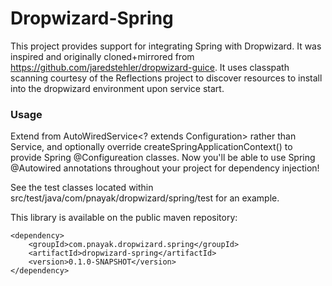 Dropwizard-Spring
=================

This project provides support for integrating Spring with Dropwizard. It was inspired and originally cloned+mirrored from https://github.com/jaredstehler/dropwizard-guice. It uses classpath scanning courtesy of the Reflections project to discover resources to install into the dropwizard environment upon service start.

### Usage

Extend from AutoWiredService<? extends Configuration> rather than Service, and optionally override createSpringApplicationContext() to provide Spring @Configureation classes. Now you'll be able to use Spring @Autowired annotations throughout your project for dependency injection!

See the test classes located within src/test/java/com/pnayak/dropwizard/spring/test for an example.

This library is available on the public maven repository:

    <dependency>
        <groupId>com.pnayak.dropwizard.spring</groupId>
        <artifactId>dropwizard-spring</artifactId>
        <version>0.1.0-SNAPSHOT</version>
    </dependency>
    
